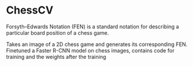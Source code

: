 # ChessCV

Forsyth–Edwards Notation (FEN) is a standard notation for describing a particular board position of a chess game. 

Takes an image of a 2D chess game and generates its corresponding FEN.
Finetuned a Faster R-CNN model on chess images, contains code for training and the weights after the training
